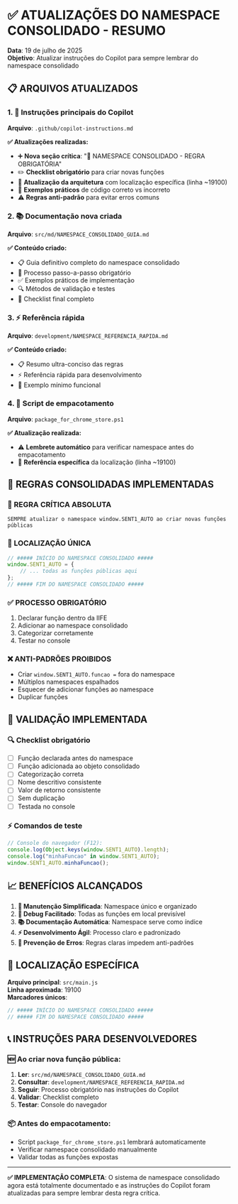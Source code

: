 # ✅ **ATUALIZAÇÕES DO NAMESPACE CONSOLIDADO - RESUMO**

**Data**: 19 de julho de 2025  
**Objetivo**: Atualizar instruções do Copilot para sempre lembrar do namespace consolidado

## 📋 **ARQUIVOS ATUALIZADOS**

### 1. **📘 Instruções principais do Copilot**

**Arquivo**: `.github/copilot-instructions.md`

**✅ Atualizações realizadas:**

-   ➕ **Nova seção crítica**: "🎯 NAMESPACE CONSOLIDADO - REGRA OBRIGATÓRIA"
-   ✏️ **Checklist obrigatório** para criar novas funções
-   🔄 **Atualização da arquitetura** com localização específica (linha ~19100)
-   📝 **Exemplos práticos** de código correto vs incorreto
-   ⚠️ **Regras anti-padrão** para evitar erros comuns

### 2. **📚 Documentação nova criada**

**Arquivo**: `src/md/NAMESPACE_CONSOLIDADO_GUIA.md`

**✅ Conteúdo criado:**

-   📋 Guia definitivo completo do namespace consolidado
-   🎯 Processo passo-a-passo obrigatório
-   ✅ Exemplos práticos de implementação
-   🔍 Métodos de validação e testes
-   🚨 Checklist final completo

### 3. **⚡ Referência rápida**

**Arquivo**: `development/NAMESPACE_REFERENCIA_RAPIDA.md`

**✅ Conteúdo criado:**

-   📋 Resumo ultra-conciso das regras
-   ⚡ Referência rápida para desenvolvimento
-   🔧 Exemplo mínimo funcional

### 4. **🔧 Script de empacotamento**

**Arquivo**: `package_for_chrome_store.ps1`

**✅ Atualização realizada:**

-   ⚠️ **Lembrete automático** para verificar namespace antes do empacotamento
-   📍 **Referência específica** da localização (linha ~19100)

## 🎯 **REGRAS CONSOLIDADAS IMPLEMENTADAS**

### **🔴 REGRA CRÍTICA ABSOLUTA**

```
SEMPRE atualizar o namespace window.SENT1_AUTO ao criar novas funções públicas
```

### **📍 LOCALIZAÇÃO ÚNICA**

```javascript
// ##### INÍCIO DO NAMESPACE CONSOLIDADO #####
window.SENT1_AUTO = {
    // ... todas as funções públicas aqui
};
// ##### FIM DO NAMESPACE CONSOLIDADO #####
```

### **✅ PROCESSO OBRIGATÓRIO**

1. Declarar função dentro da IIFE
2. Adicionar ao namespace consolidado
3. Categorizar corretamente
4. Testar no console

### **❌ ANTI-PADRÕES PROIBIDOS**

-   Criar `window.SENT1_AUTO.funcao =` fora do namespace
-   Múltiplos namespaces espalhados
-   Esquecer de adicionar funções ao namespace
-   Duplicar funções

## 🧪 **VALIDAÇÃO IMPLEMENTADA**

### **🔍 Checklist obrigatório**

-   [ ] Função declarada antes do namespace
-   [ ] Função adicionada ao objeto consolidado
-   [ ] Categorização correta
-   [ ] Nome descritivo consistente
-   [ ] Valor de retorno consistente
-   [ ] Sem duplicação
-   [ ] Testada no console

### **⚡ Comandos de teste**

```javascript
// Console do navegador (F12):
console.log(Object.keys(window.SENT1_AUTO).length);
console.log("minhaFuncao" in window.SENT1_AUTO);
window.SENT1_AUTO.minhaFuncao();
```

## 📈 **BENEFÍCIOS ALCANÇADOS**

1. **🔧 Manutenção Simplificada**: Namespace único e organizado
2. **🐛 Debug Facilitado**: Todas as funções em local previsível
3. **📚 Documentação Automática**: Namespace serve como índice
4. **⚡ Desenvolvimento Ágil**: Processo claro e padronizado
5. **🚫 Prevenção de Erros**: Regras claras impedem anti-padrões

## 🎯 **LOCALIZAÇÃO ESPECÍFICA**

**Arquivo principal**: `src/main.js`  
**Linha aproximada**: 19100  
**Marcadores únicos**:

```javascript
// ##### INÍCIO DO NAMESPACE CONSOLIDADO #####
// ##### FIM DO NAMESPACE CONSOLIDADO #####
```

## 📞 **INSTRUÇÕES PARA DESENVOLVEDORES**

### **🆕 Ao criar nova função pública:**

1. **Ler**: `src/md/NAMESPACE_CONSOLIDADO_GUIA.md`
2. **Consultar**: `development/NAMESPACE_REFERENCIA_RAPIDA.md`
3. **Seguir**: Processo obrigatório nas instruções do Copilot
4. **Validar**: Checklist completo
5. **Testar**: Console do navegador

### **📦 Antes do empacotamento:**

-   Script `package_for_chrome_store.ps1` lembrará automaticamente
-   Verificar namespace consolidado manualmente
-   Validar todas as funções expostas

---

**✅ IMPLEMENTAÇÃO COMPLETA**: O sistema de namespace consolidado agora está totalmente documentado e as instruções do Copilot foram atualizadas para sempre lembrar desta regra crítica.
